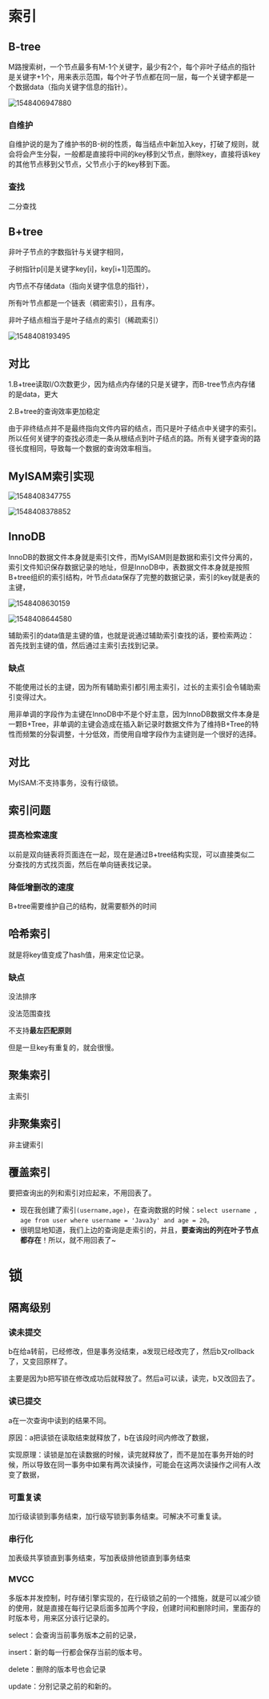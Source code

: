 # 索引

## B-tree

M路搜索树，一个节点最多有M-1个关键字，最少有2个，每个非叶子结点的指针是关键字+1个，用来表示范围，每个叶子节点都在同一层，每一个关键字都是一个数据data（指向关键字信息的指针）。

![1548406947880](C:\Users\yinchengjian\AppData\Roaming\Typora\typora-user-images\1548406947880.png)

### 自维护

自维护说的是为了维护书的B-树的性质，每当结点中新加入key，打破了规则，就会将会产生分裂，一般都是直接将中间的key移到父节点，删除key，直接将该key的其他节点移到父节点，父节点小于的key移到下面。

### 查找

二分查找

## B+tree

非叶子节点的字数指针与关键字相同，

子树指针p[i]是关键字key[i]，key[i+1]范围的。

内节点不存储data（指向关键字信息的指针），

所有叶节点都是一个链表（稠密索引），且有序。

非叶子结点相当于是叶子结点的索引（稀疏索引）

![1548408193495](C:\Users\yinchengjian\AppData\Roaming\Typora\typora-user-images\1548408193495.png)

## 对比

1.B+tree读取I/O次数更少，因为结点内存储的只是关键字，而B-tree节点内存储的是data，更大

2.B+tree的查询效率更加稳定

由于非终结点并不是最终指向文件内容的结点，而只是叶子结点中关键字的索引。所以任何关键字的查找必须走一条从根结点到叶子结点的路。所有关键字查询的路径长度相同，导致每一个数据的查询效率相当。

## MyISAM索引实现

![1548408347755](C:\Users\yinchengjian\AppData\Roaming\Typora\typora-user-images\1548408347755.png)



![1548408378852](C:\Users\yinchengjian\AppData\Roaming\Typora\typora-user-images\1548408378852.png)

## InnoDB

InnoDB的数据文件本身就是索引文件，而MyISAM则是数据和索引文件分离的，索引文件知识保存数据记录的地址，但是InnoDB中，表数据文件本身就是按照B+tree组织的索引结构，叶节点data保存了完整的数据记录，索引的key就是表的主键，

![1548408630159](C:\Users\yinchengjian\AppData\Roaming\Typora\typora-user-images\1548408630159.png)

![1548408644580](C:\Users\yinchengjian\AppData\Roaming\Typora\typora-user-images\1548408644580.png)

辅助索引的data值是主键的值，也就是说通过辅助索引查找的话，要检索两边：首先找到主键的值，然后通过主索引去找到记录。

### 缺点

不能使用过长的主键，因为所有辅助索引都引用主索引，过长的主索引会令辅助索引变得过大。

用非单调的字段作为主键在InnoDB中不是个好主意，因为InnoDB数据文件本身是一颗B+Tree，非单调的主键会造成在插入新记录时数据文件为了维持B+Tree的特性而频繁的分裂调整，十分低效，而使用自增字段作为主键则是一个很好的选择。

## 对比

MyISAM:不支持事务，没有行级锁。

## 索引问题

### 提高检索速度

以前是双向链表将页面连在一起，现在是通过B+tree结构实现，可以直接类似二分查找的方式找页面，然后在单向链表找记录。

### 降低增删改的速度

B+tree需要维护自己的结构，就需要额外的时间

## 哈希索引

就是将key值变成了hash值，用来定位记录。

### 缺点

没法排序

没法范围查找

不支持**最左匹配原则**

但是一旦key有重复的，就会很慢。

## 聚集索引

主索引

## 非聚集索引

非主键索引

## 覆盖索引

要把查询出的列和索引对应起来，不用回表了。

- 现在我创建了索引`(username,age)`，在查询数据的时候：`select username , age from user where username = 'Java3y' and age = 20`。
- 很明显地知道，我们上边的查询是走索引的，并且，**要查询出的列在叶子节点都存在**！所以，就不用回表了~



# 锁

## 隔离级别

### 读未提交

b在给a转前，已经修改，但是事务没结束，a发现已经改完了，然后b又rollback了，又变回原样了。

主要是因为b把写锁在修改成功后就释放了。然后a可以读，读完，b又改回去了。

### 读已提交

a在一次查询中读到的结果不同。

原因：a把读锁在读取结束就释放了，b在该段时间内修改了数据，

实现原理：读锁是加在读数据的时候，读完就释放了，而不是加在事务开始的时候，所以导致在同一事务中如果有两次读操作，可能会在这两次读操作之间有人改变了数据，

### 可重复读

加行级读锁到事务结束，加行级写锁到事务结束。可解决不可重复读。

### 串行化

加表级共享锁直到事务结束，写加表级排他锁直到事务结束

### MVCC

多版本并发控制，时存储引擎实现的，在行级锁之前的一个措施，就是可以减少锁的使用，就是直接在每行记录后面多加两个字段，创建时间和删除时间，里面存的时版本号，用来区分该行记录的。

select：会查询当前事务版本之前的记录，

insert：新的每一行都会保存当前的版本号。

delete：删除的版本号也会记录

update：分别记录之前的和新的。







